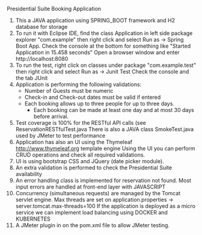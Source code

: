 Presidential Suite Booking Application
1) This a JAVA application using SPRING_BOOT framework and H2 database for storage
2) To run it with Eclipse IDE, find the class Application in left side package explorer "com.example"
	then right click and select Run as -> Spring Boot App.
	Check the console at the bottom for something like "Started Application in 15.458 seconds"
	Open a browser window and enter http://localhost:8080 
3) To run the test, right click on classes under package "com.example.test"
	then right click and select Run as -> Junit Test
	Check the console and the tab JUnit
4) Application is performing the following validations:
	- Number of Guests must be numeric
	- Check-in and Check-out dates must be valid if entered
	- Each booking allows up to three people for up to three days.
    	- Each booking can be made at least one day and at most 30 days before arrival.
5) Test coverage is 100% for the RESTful API calls (see ReservationRESTfulTest.java
	There is also a JAVA class SmokeTest.java used by JMeter to test performance
6) Application has also an UI using the Thymeleaf http://www.thymeleaf.org template engine
	Using the UI you can perform CRUD operations and check all required validations.
7) UI is using bootstrap CSS and JQuery (date picker module).
8) An extra validation is performed to check the Presidential Suite availability
9) An error handling class is implemented for reservation not found. 
	Most input errors are handled at front-end layer with JAVASCRIPT
10) Concurrency (simultaneous requests) are managed by the Tomcat servlet engine.
	Max threads are set on application.properties -> server.tomcat.max-threads=100
	If the application is deployed as a micro service we can implement load balancing using DOCKER and KUBERNETES
11) A JMeter plugin in on the pom.xml file to allow JMeter testing.	
